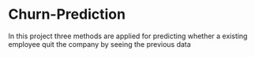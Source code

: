 # Churn-Prediction
In this project three methods are applied for predicting whether a existing employee quit the company by seeing the previous data
